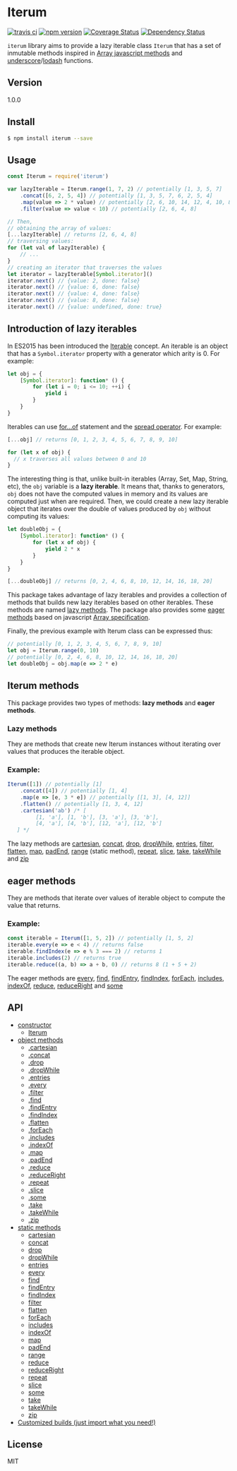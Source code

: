 # Iterum

[![travis ci][1]][2]
[![npm version][3]][4]
[![Coverage Status][5]][6]
[![Dependency Status][7]][8]

`iterum` library aims to provide a lazy iterable class `Iterum` that has a set of inmutable methods inspired in [Array javascript methods](https://developer.mozilla.org/en-US/docs/Web/JavaScript/Reference/Global_Objects/Array) and [underscore](http://underscorejs.org/)/[lodash](https://lodash.com) functions.

## Version
1.0.0

## Install

``` bash
$ npm install iterum --save
```

## Usage
``` javascript
const Iterum = require('iterum')

var lazyIterable = Iterum.range(1, 7, 2) // potentially [1, 3, 5, 7]
    .concat([6, 2, 5, 4]) // potentially [1, 3, 5, 7, 6, 2, 5, 4]
    .map(value => 2 * value) // potentially [2, 6, 10, 14, 12, 4, 10, 8]
    .filter(value => value < 10) // potentially [2, 6, 4, 8]

// Then,
// obtaining the array of values:
[...lazyIterable] // returns [2, 6, 4, 8] 
// traversing values:
for (let val of lazyIterable) {
    // ...
}
// creating an iterator that traverses the values
let iterator = lazyIterable[Symbol.iterator]()
iterator.next() // {value: 2, done: false}
iterator.next() // {value: 6, done: false}
iterator.next() // {value: 4, done: false}
iterator.next() // {value: 8, done: false}
iterator.next() // {value: undefined, done: true}
```


## Introduction of lazy iterables

In ES2015 has been introduced the [Iterable](https://developer.mozilla.org/en-US/docs/Web/JavaScript/Reference/Iteration_protocols#The_iterable_protocol) concept. An iterable is an object that has a `Symbol.iterator` property with a generator which arity is 0. For example:

``` javascript
let obj = {
    [Symbol.iterator]: function* () {
        for (let i = 0; i <= 10; ++i) {
            yield i
        }
    }
}
```

Iterables can use [for...of](https://developer.mozilla.org/en-US/docs/Web/JavaScript/Reference/Statements/for...of) statement and the [spread operator](https://developer.mozilla.org/en-US/docs/Web/JavaScript/Reference/Operators/Spread_operator). For example:

``` javascript 
[...obj] // returns [0, 1, 2, 3, 4, 5, 6, 7, 8, 9, 10]

for (let x of obj) {
  // x traverses all values between 0 and 10
}
```

The interesting thing is that, unlike built-in iterables (Array, Set, Map, String, etc), the `obj` variable is a **lazy iterable**. It means that, thanks to generators, `obj` does not have the computed values in memory and its values are computed just when are required. Then, we could create a new lazy iterable object that iterates over the double of values produced by `obj` without computing its values:

``` javascript
let doubleObj = {
    [Symbol.iterator]: function* () {
        for (let x of obj) {
            yield 2 * x
        }
    }
}

[...doubleObj] // returns [0, 2, 4, 6, 8, 10, 12, 14, 16, 18, 20]
```

This package takes advantage of lazy iterables and provides a collection of methods that builds new lazy iterables based on other iterables. These methods are named [lazy methods](#lazy-methods). The package also provides some [eager methods](#eager-methods) based on javascript [Array specification](https://developer.mozilla.org/en-US/docs/Web/JavaScript/Reference/Global_Objects/Array). 

Finally, the previous example with Iterum class can be expressed thus:

``` javascript
// potentially [0, 1, 2, 3, 4, 5, 6, 7, 8, 9, 10]
let obj = Iterum.range(0, 10)
// potentially [0, 2, 4, 6, 8, 10, 12, 14, 16, 18, 20]
let doubleObj = obj.map(e => 2 * e)
```

## Iterum methods

This package provides two types of methods: **lazy methods** and **eager methods**.

### Lazy methods
They are methods that create new Iterum instances without iterating over values that produces the iterable object.

### Example:
``` javascript
Iterum([1]) // potentially [1]
    .concat([4]) // potentially [1, 4]
    .map(e => [e, 3 * e]) // potentially [[1, 3], [4, 12]]
    .flatten() // potentially [1, 3, 4, 12]
    .cartesian('ab') /* [
         [1, 'a'], [1, 'b'], [3, 'a'], [3, 'b'],
         [4, 'a'], [4, 'b'], [12, 'a'], [12, 'b']
   ] */
```

The lazy methods are [cartesian](doc/API_lazy_methods.md#cartesian-iterables), [concat](doc/API_lazy_methods.md#concat-iterables), [drop](doc/API_lazy_methods.md#drop-n--1), [dropWhile](doc/API_lazy_methods.md#dropwhile-predicate-context--this), [entries](doc/API_lazy_methods.md#entries-), [filter](doc/API_lazy_methods.md#filter-predicate-context--this), [flatten](doc/API_lazy_methods.md#flatten-depth--1), [map](doc/API_lazy_methods.md#map-cb-context--this), [padEnd](doc/API_lazy_methods.md#padend-length--0-value--undefined), [range](doc/API_static_methods.md#iterumrangestart--0-end--infinity-step--1) (static method), [repeat](doc/API_lazy_methods.md#repeatn--infinity), [slice](doc/API_lazy_methods.md#slice-start--0-end--infinity), [take](doc/API_lazy_methods.md#take-n--1), [takeWhile](doc/API_lazy_methods.md#takewhile-predicate-context--this) and [zip](doc/API_lazy_methods.md#zip-iterables)

## eager methods

They are methods that iterate over values of iterable object to compute the value that returns.

### Example:
``` javascript
const iterable = Iterum([1, 5, 2]) // potentially [1, 5, 2]
iterable.every(e => e < 4) // returns false
iterable.findIndex(e => e % 3 === 2) // returns 1
iterable.includes(2) // returns true
iterable.reduce((a, b) => a + b, 0) // returns 8 (1 + 5 + 2) 
```

The eager methods are [every](doc/API_eager_methods.md#every-predicate-context--this), [find](doc/API_eager_methods.md#find-predicate-context--this), [findEntry](doc/API_eager_methods.md#findentry-predicate-context--this), [findIndex](doc/API_eager_methods.md#findindex-predicate-context--this), [forEach](doc/API_eager_methods.md#foreach-cb-context), [includes](doc/API_eager_methods.md#includes-value-fromindex--0), [indexOf](doc/API_eager_methods.md#indexof-value-fromindex--0), [reduce](doc/API_eager_methods.md#reduce-cb-initialvalue), [reduceRight](doc/API_eager_methods.md#reduceright-cb-initialvalue) and [some](doc/API_eager_methods.md#some-predicate-context--this)

## API
- [constructor](doc/API_constructor.md)
    - [Iterum](doc/API_constructor.md#iterum-generator-boundparams)
- [object methods](doc/API_object_methods.md) 
    - [.cartesian](doc/API_object_methods.md#cartesian-iterables) 
    - [.concat](doc/API_object_methods.md#concat-iterables)
    - [.drop](doc/API_object_methods.md#drop-n--1)
    - [.dropWhile](doc/API_object_methods.md#dropwhile-predicate-context--this)
    - [.entries](doc/API_lazy_methods.md#entries-)
    - [.every](doc/API_object_methods.md#every-predicate-context--this)
    - [.filter](doc/API_object_methods.md#filter-predicate-context--this)
    - [.find](doc/API_object_methods.md#find-predicate-context--this)
    - [.findEntry](doc/API_object_methods.md#findentry-predicate-context--this)
    - [.findIndex](doc/API_object_methods.md#findindex-predicate-context--this)
    - [.flatten](doc/API_lazy_methods.md#flatten-depth--1)
    - [.forEach](doc/API_object_methods.md#foreach-cb-context)
    - [.includes](doc/API_object_methods.md#includes-value-fromindex--0)
    - [.indexOf](doc/API_object_methods.md#indexof-value-fromindex--0)
    - [.map](doc/API_object_methods.md#map-cb-context--this)
    - [.padEnd](doc/API_lazy_methods.md#padend-length--0-value--undefined)
    - [.reduce](doc/API_object_methods.md#reduce-cb-initialvalue)
    - [.reduceRight](doc/API_object_methods.md#reduceright-cb-initialvalue)
    - [.repeat](doc/API_object_methods.md#repeatn--infinity)
    - [.slice](doc/API_object_methods.md#slice-start--0-end--infinity)
    - [.some](doc/API_object_methods.md#some-predicate-context--this)
    - [.take](doc/API_object_methods.md#take-n--1)
    - [.takeWhile](doc/API_object_methods.md#takewhile-predicate-context--this)
    - [.zip](doc/API_object_methods.md#zip-iterables)
- [static methods](doc/API_static_methods.md#static-methods)
    - [cartesian](doc/API_static_methods.md#iterumcartesian-iterable-iterables)
    - [concat](doc/API_static_methods.md#iterumconcat-iterable-iterables)
    - [drop](doc/API_static_methods.md#iterumdrop-iterable-n--1)
    - [dropWhile](doc/API_static_methods.md#iterumdropwhile-iterable-predicate-context)
    - [entries](doc/API_static_methods.md#iterumentries-iterable)
    - [every](doc/API_object_methods.md#every-predicate-context--this)
    - [find](doc/API_static_methods.md#iterumfind-iterable-predicate-context)
    - [findEntry](doc/API_static_methods.md#iterumfindentry-iterable-predicate-context)
    - [findIndex](doc/API_static_methods.md#iterumfindindex-iterable-predicate-context)
    - [filter](doc/API_static_methods.md#iterumfilter-iterable-predicate-context)
    - [flatten](doc/API_static_methods.md#iterumflatten-iterable-depth--1)
    - [forEach](doc/API_static_methods.md#iterumforeach-iterable-cb-context)
    - [includes](doc/API_static_methods.md#iterumincludes-iterable-value-fromindex--0)
    - [indexOf](doc/API_static_methods.md#iterumindexof-iterable-value-fromindex--0)
    - [map](doc/API_static_methods.md#iterummap-iterable-cb-context)
    - [padEnd](doc/API_static_methods.md#iterumpadend-iterable-length--0-value--undefined)
    - [range](doc/API_static_methods.md#iterumrangestart--0-end--infinity-step--1)
    - [reduce](doc/API_static_methods.md#iterumreduce-iterable-callback-initialvalue)
    - [reduceRight](doc/API_static_methods.md#iterumreduceright-iterable-callback-initialvalue)
    - [repeat](doc/API_static_methods.md#iterumrepeatiterable-n--infinity)
    - [slice](doc/API_static_methods.md#iterumslice-iterable-start--0-end--infinity)
    - [some](doc/API_static_methods.md#iterumsome-iterable-callback-context)
    - [take](doc/API_static_methods.md#iterumtake-iterable-n--1)
    - [takeWhile](doc/API_static_methods.md#iterumtakewhile-iterable-predicate-context)
    - [zip](doc/API_static_methods.md#iterumzip-iterable-iterables)
- [Customized builds (just import what you need!)](doc/customized_builds.md)

## License
MIT


  [1]: https://travis-ci.org/xgbuils/iterum.svg?branch=master
  [2]: https://travis-ci.org/xgbuils/iterum
  [3]: https://badge.fury.io/js/iterum.svg
  [4]: https://badge.fury.io/js/iterum
  [5]: https://coveralls.io/repos/github/xgbuils/iterum/badge.svg?branch=master
  [6]: https://coveralls.io/github/xgbuils/iterum?branch=master
  [7]: https://david-dm.org/xgbuils/iterum.svg
  [8]: https://david-dm.org/xgbuils/iterum